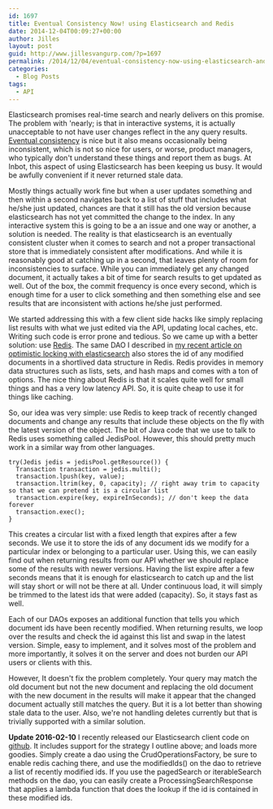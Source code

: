 ```yaml
---
id: 1697
title: Eventual Consistency Now! using Elasticsearch and Redis
date: 2014-12-04T00:09:27+00:00
author: Jilles
layout: post
guid: http://www.jillesvangurp.com/?p=1697
permalink: /2014/12/04/eventual-consistency-now-using-elasticsearch-and-redis/
categories:
  - Blog Posts
tags:
  - API
---
```

Elasticsearch promises real-time search and nearly delivers on this promise. The problem with 'nearly; is that in interactive systems, it is actually unacceptable to not have user changes reflect in the any query results. [Eventual consistency](http://en.wikipedia.org/wiki/Eventual_consistency) is nice but it also means occasionally being inconsistent, which is not so nice for users, or worse, product managers, who typically don't understand these things and report them as bugs. At Inbot, this aspect of using Elasticsearch has been keeping us busy. It would be awfully convenient if it never returned stale data.

Mostly things actually work fine but when a user updates something and then within a second navigates back to a list of stuff that includes what he/she just updated, chances are that it still has the old version because elasticsearch has not yet committed the change to the index. In any interactive system this is going to be a an issue and one way or another, a solution is needed. The reality is that elasticsearch is an eventually consistent cluster when it comes to search and not a proper transactional store that is immediately consistent after modifications. And while it is reasonably good at catching up in a second, that leaves plenty of room for inconsistencies to surface. While you can immediately get any changed document, it actually takes a bit of time for search results to get updated as well. Out of the box, the commit frequency is once every second, which is enough time for a user to click something and then something else and see results that are inconsistent with actions he/she just performed.

We started addressing this with a few client side hacks like simply replacing list results with what we just edited via the API, updating local caches, etc. Writing such code is error prone and tedious. So we came up with a better solution: use [Redis](http://redis.io). The same DAO I described in [my recent article on optimistic locking with elasticsearch](http://www.jillesvangurp.com/2014/12/03/optimistic-locking-for-updates-in-elasticsearch/) also stores the id of any modified documents in a shortlived data structure in Redis. Redis provides in memory data structures such as lists, sets, and hash maps and comes with a ton of options. The nice thing about Redis is that it scales quite well for small things and has a very low latency API. So, it is quite cheap to use it for things like caching.

So, our idea was very simple: use Redis to keep track of recently changed documents and change any results that include these objects on the fly with the latest version of the object. The bit of Java code that we use to talk to Redis uses something called JedisPool. However, this should pretty much work in a similar way from other languages.

```
try(Jedis jedis = jedisPool.getResource()) {
  Transaction transaction = jedis.multi();
  transaction.lpush(key, value);
  transaction.ltrim(key, 0, capacity); // right away trim to capacity so that we can pretend it is a circular list
  transaction.expire(key, expireInSeconds); // don't keep the data forever
  transaction.exec();
}
```

This creates a circular list with a fixed length that expires after a few seconds. We use it to store the ids of any document ids we modify for a particular index or belonging to a particular user. Using this, we can easily find out when returning results from our API whether we should replace some of the results with newer versions. Having the list expire after a few seconds means that it is enough for elasticsearch to catch up and the list will stay short or will not be there at all. Under continuous load, it will simply be trimmed to the latest ids that were added (capacity). So, it stays fast as well. 

Each of our DAOs exposes an additional function that tells you which document ids have been recently modified. When returning results, we loop over the results and check the id against this list and swap in the latest version. Simple, easy to implement, and it solves most of the problem and more importantly, it solves it on the server and does not burden our API users or clients with this.

However, It doesn't fix the problem completely. Your query may match the old document but not the new document and replacing the old document with the new document in the results will make it appear that the changed document actually still matches the query. But it is a lot better than showing stale data to the user. Also, we're not handling deletes currently but that is trivially supported with a similar solution.

**Update 2016-02-10** I recently released our Elasticsearch client code on [github](https://github.com/Inbot/inbot-es-http-client). It includes support for the strategy I outline above; and loads more goodies. Simply create a dao using the CrudOperationsFactory, be sure to enable redis caching there, and use the modifiedIds() on the dao to retrieve a list of recently modified ids. If you use the pagedSearch or iterableSearch methods on the dao, you can easily create a ProcessingSearchResponse that applies a lambda function that does the lookup if the id is contained in these modified ids. 